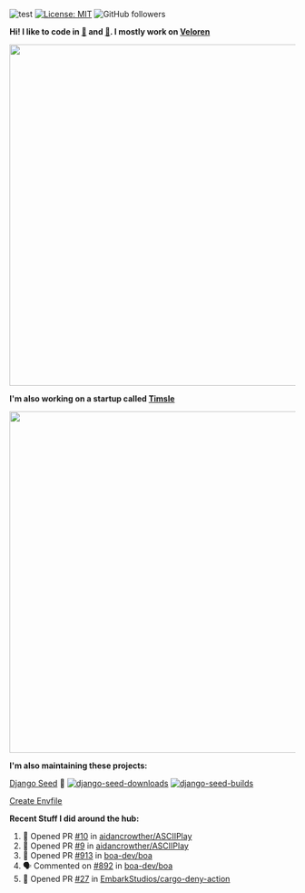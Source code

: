 ![test](https://hits.seeyoufarm.com/api/count/incr/badge.svg?url=https://github.com/AngelOnFira)
[![License: MIT](https://img.shields.io/badge/License-MIT-yellow.svg)](https://opensource.org/licenses/MIT)
![GitHub followers](https://img.shields.io/github/followers/angelonfira?style=social)

**Hi! I like to code in [:crab:](https://www.rust-lang.org/) and [:snake:](https://www.python.org/). I mostly work on [Veloren](https://veloren.net)**

<p align="center">
  <img width="600" src="https://media.discordapp.net/attachments/444005079410802699/730566298073038949/rsz_5f0656b6aa176.png">
</p>

**I'm also working on a startup called [Timsle](https://timsle.com)**

<p align="center">
  <img width="600" src="https://media.discordapp.net/attachments/444005079410802699/730566842674053130/rsz_5f0657242abb4.png">
</p>

**I'm also maintaining these projects:**

[Django Seed](https://github.com/Brobin/django-seed)
:seedling:
[![django-seed-downloads](https://pepy.tech/badge/django-seed)](https://pepy.tech/project/django-seed)
[![django-seed-builds](https://github.com/Brobin/django-seed/workflows/Test/badge.svg)](https://github.com/Brobin/django-seed)

[Create Envfile](https://github.com/SpicyPizza/create-envfile)

**Recent Stuff I did around the hub:**

<!--START_SECTION:activity-->
1. 💪 Opened PR [#10](https://github.com/aidancrowther/ASCIIPlay/pull/10) in [aidancrowther/ASCIIPlay](https://github.com/aidancrowther/ASCIIPlay)
2. 💪 Opened PR [#9](https://github.com/aidancrowther/ASCIIPlay/pull/9) in [aidancrowther/ASCIIPlay](https://github.com/aidancrowther/ASCIIPlay)
3. 💪 Opened PR [#913](https://github.com/boa-dev/boa/pull/913) in [boa-dev/boa](https://github.com/boa-dev/boa)
4. 🗣 Commented on [#892](https://github.com/boa-dev/boa/issues/892) in [boa-dev/boa](https://github.com/boa-dev/boa)
5. 💪 Opened PR [#27](https://github.com/EmbarkStudios/cargo-deny-action/pull/27) in [EmbarkStudios/cargo-deny-action](https://github.com/EmbarkStudios/cargo-deny-action)
<!--END_SECTION:activity-->
